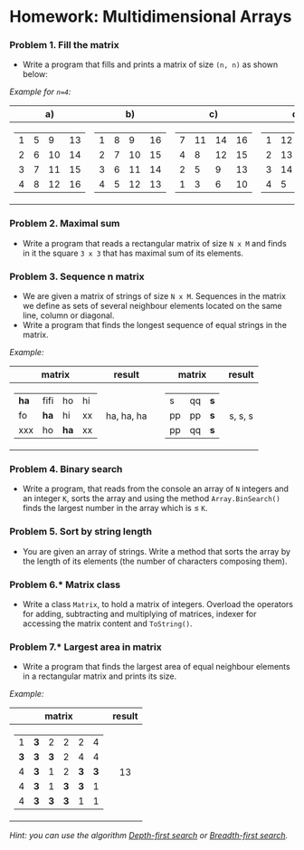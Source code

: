 Homework: Multidimensional Arrays
=================================

### Problem 1. Fill the matrix
*	Write a program that fills and prints a matrix of size `(n, n)` as shown below:

_Example for `n=4`:_

| a) | b) | c) | d)* |
|:--:|:--:|:--:|:---:|
|  <table><tbody><tr><td>1</td><td>5</td><td>9</td><td>13</td></tr><tr><td>2</td><td>6</td><td>10</td><td>14</td></tr><tr><td>3</td><td>7</td><td>11</td><td>15</td></tr><tr><td>4</td><td>8</td><td>12</td><td>16</td></tr></tbody></table>  |  <table><tbody><tr><td>1</td><td>8</td><td>9</td><td>16</td></tr><tr><td>2</td><td>7</td><td>10</td><td>15</td></tr><tr><td>3</td><td>6</td><td>11</td><td>14</td></tr><tr><td>4</td><td>5</td><td>12</td><td>13</td></tr></tbody></table>  |  <table><tbody><tr><td>7</td><td>11</td><td>14</td><td>16</td></tr><tr><td>4</td><td>8</td><td>12</td><td>15</td></tr><tr><td>2</td><td>5</td><td>9</td><td>13</td></tr><tr><td>1</td><td>3</td><td>6</td><td>10</td></tr></tbody></table>  |  <table><tbody><tr><td>1</td><td>12</td><td>11</td><td>10</td></tr><tr><td>2</td><td>13</td><td>16</td><td>9</td></tr><tr><td>3</td><td>14</td><td>15</td><td>8</td></tr><tr><td>4</td><td>5</td><td>6</td><td>7</td></tr></tbody></table>  |

### Problem 2. Maximal sum
*	Write a program that reads a rectangular matrix of size `N x M` and finds in it the square `3 x 3` that has maximal sum of its elements.

### Problem 3. Sequence n matrix
*	We are given a matrix of strings of size `N x M`. Sequences in the matrix we define as sets of several neighbour elements located on the same line, column or diagonal.
*	Write a program that finds the longest sequence of equal strings in the matrix.

_Example:_

| matrix |   result   |   | matrix |   result   |
|:------:|:----------:|:-:|:------:|:----------:|
| <table><tbody><tr><td><b>ha</b></td><td>fifi</td><td>ho</td><td>hi</td></tr><tr><td>fo</td><td><b>ha</b></td><td>hi</td><td>xx</td></tr><tr><td>xxx</td><td>ho</td><td><b>ha</b></td><td>xx</td></tr></tbody></table> | ha, ha, ha |   | <table><tbody><tr><td>s</td><td>qq</td><td><b>s</b></td></tr><tr><td>pp</td><td>pp</td><td><b>s</b></td></tr><tr><td>pp</td><td>qq</td><td><b>s</b></td></tr></tbody></table> | s, s, s |

### Problem 4. Binary search
*	Write a program, that reads from the console an array of `N` integers and an integer `K`, sorts the array and using the method `Array.BinSearch()` finds the largest number in the array which is &#8804; `K`. 

### Problem 5. Sort by string length
*	You are given an array of strings. Write a method that sorts the array by the length of its elements (the number of characters composing them).

### Problem 6.* Matrix class
*	Write a class `Matrix`, to hold a matrix of integers. Overload the operators for adding, subtracting and multiplying of matrices, indexer for accessing the matrix content and `ToString()`.

### Problem 7.* Largest area in matrix
*	Write a program that finds the largest area of equal neighbour elements in a rectangular matrix and prints its size.

_Example:_

| matrix |   result   |
|:------:|:----------:|
| <table><tbody><tr><td>1</td><td><b>3</b></td><td>2</td><td>2</td><td>2</td><td>4</td></tr><tr><td><b>3</b></td><td><b>3</b></td><td><b>3</b></td><td>2</td><td>4</td><td>4</td></tr><tr><td>4</td><td><b>3</b></td><td>1</td><td>2</td><td><b>3</b></td><td><b>3</b></td></tr><tr><td>4</td><td><b>3</b></td><td>1</td><td><b>3</b></td><td><b>3</b></td><td>1</td></tr><tr><td>4</td><td><b>3</b></td><td><b>3</b></td><td><b>3</b></td><td>1</td><td>1</td></tr></tbody></table> | 13 |

_Hint: you can use the algorithm [Depth-first search](http://en.wikipedia.org/wiki/Depth-first_search) or [Breadth-first search](http://en.wikipedia.org/wiki/Breadth-first_search)._